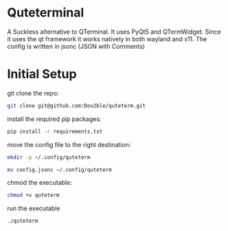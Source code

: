 # Quteterminal

A Suckless alternative to QTerminal. It uses PyQt5 and QTermWidget.
Since it uses the qt framework it works natively in both wayland and x11.
The config is written in jsonc (JSON with Comments)




# Initial Setup
git clone the repo:
```bash
git clone git@github.com:Dou2ble/quteterm.git
```

install the required pip packages:
```bash
pip install -r requirements.txt
```

move the config file to the right destination:
```bash
mkdir -p ~/.config/quteterm
```
```bash
mv config.jsonc ~/.config/quteterm
```

chmod the executable:
```bash
chmod +x quteterm
```

run the executable
```bash
./quteterm
```
